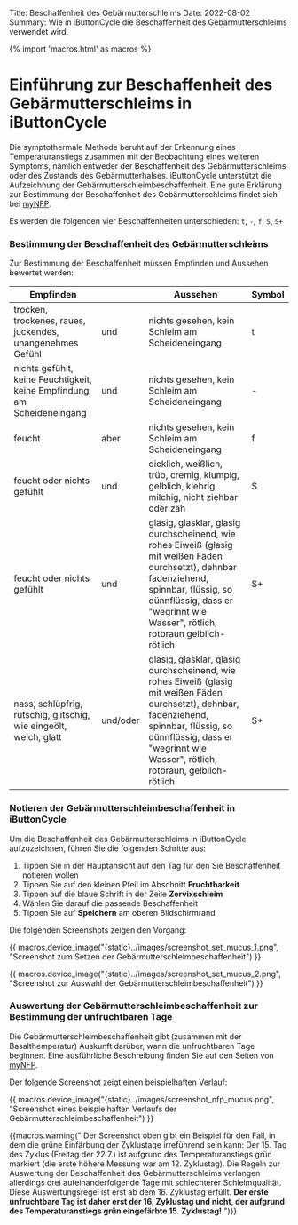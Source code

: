 Title: Beschaffenheit des Gebärmutterschleims
Date: 2022-08-02
Summary: Wie in iButtonCycle die Beschaffenheit des Gebärmutterschleims verwendet wird.

{% import 'macros.html' as macros %}
# Einführung zur Beschaffenheit des Gebärmutterschleims in iButtonCycle

Die symptothermale Methode beruht auf der Erkennung eines Temperaturanstiegs zusammen mit der Beobachtung eines weiteren Symptoms, nämlich entweder der Beschaffenheit des Gebärmutterschleims oder des Zustands des Gebärmutterhalses. iButtonCycle unterstützt die Aufzeichnung der Gebärmutterschleimbeschaffenheit. 
Eine gute Erklärung zur Bestimmung der Beschaffenheit des Gebärmutterschleims findet sich bei [myNFP](https://www.mynfp.de/zervixschleim-beobachten).

Es werden die folgenden vier Beschaffenheiten unterschieden: `t`, `-`, `f`, `S`, `S+`

### Bestimmung der Beschaffenheit des Gebärmutterschleims

Zur Bestimmung der Beschaffenheit müssen Empfinden und Aussehen bewertet werden:

<div class="table-responsive">
<table class="table mb-5">
<thead><tr><th>Empfinden</th><th></th><th>Aussehen</th><th>Symbol</th></tr></thead>
<tbody>
<tr>
  <td>trocken, trockenes, raues, juckendes, unangenehmes Gefühl</td>
  <td class="px-3">und</td>
  <td>nichts gesehen, kein Schleim am Scheideneingang</td>
  <td class="fst-bold">t</td>
</tr>
<tr>
  <td>nichts gefühlt, keine Feuchtigkeit, keine Empfindung am Scheideneingang</td>
  <td class="px-3">und</td>
  <td>nichts gesehen, kein Schleim am Scheideneingang</td>
  <td class="fst-bold">-</td>
</tr>  
<tr>
  <td>feucht</td>
  <td class="px-3">aber</td>
  <td>nichts gesehen, kein Schleim am Scheideneingang</td>
  <td class="fst-bold">f</td>
</tr>  
<tr>
  <td>feucht oder nichts gefühlt</td>
  <td class="px-3">und</td>
  <td>dicklich, weißlich, trüb, cremig, klumpig, gelblich, klebrig, milchig, nicht ziehbar oder zäh</td>
  <td class="fst-bold">S</td>
</tr>  
<tr>
  <td>feucht oder nichts gefühlt</td>
  <td class="px-3">und</td>
  <td>glasig, glasklar, glasig durchscheinend, wie rohes Eiweiß (glasig mit weißen Fäden durchsetzt), dehnbar fadenziehend, spinnbar, flüssig, so dünnflüssig, dass er "wegrinnt wie Wasser", rötlich, rotbraun gelblich-rötlich</td>
  <td class="fst-bold">S+</td>
</tr>
<tr>
  <td>nass, schlüpfrig, rutschig, glitschig, wie eingeölt, weich, glatt</td>
  <td class="px-3">und/oder</td>
  <td>glasig, glasklar, glasig durchscheinend, wie rohes Eiweiß (glasig mit weißen Fäden durchsetzt), dehnbar, fadenziehend, spinnbar, flüssig, so dünnflüssig, dass er "wegrinnt wie Wasser", rötlich, rotbraun, gelblich-rötlich</td>
  <td class="fst-bold">S+</td>
</tr>
</tbody>
</table>
</div>

### Notieren der Gebärmutterschleimbeschaffenheit in iButtonCycle

Um die Beschaffenheit des Gebärmutterschleims in iButtonCycle aufzuzeichnen, führen Sie die folgenden Schritte aus:

1. Tippen Sie in der Hauptansicht auf den Tag für den Sie Beschaffenheit notieren wollen
1. Tippen Sie auf den kleinen Pfeil im Abschnitt **Fruchtbarkeit**
1. Tippen auf die blaue Schrift in der Zeile **Zervixschleim** 
1. Wählen Sie darauf die passende Beschaffenheit
1. Tippen Sie auf **Speichern** am oberen Bildschirmrand

Die folgenden Screenshots zeigen den Vorgang:

{{ macros.device_image("{static}../images/screenshot_set_mucus_1.png", "Screenshot zum Setzen der Gebärmutterschleimbeschaffenheit") }}

{{ macros.device_image("{static}../images/screenshot_set_mucus_2.png", "Screenshot zur Auswahl der Gebärmutterschleimbeschaffenheit") }}

### Auswertung der Gebärmutterschleimbeschaffenheit zur Bestimmung der unfruchtbaren Tage

Die Gebärmutterschleimbeschaffenheit gibt (zusammen mit der Basalthemperatur) Auskunft darüber, wann die unfruchtbaren Tage beginnen. Eine ausführliche Beschreibung finden Sie auf den Seiten von [myNFP](https://www.mynfp.de/temperatur-und-zervixschleim-kombinieren).

Der folgende Screenshot zeigt einen beispielhaften Verlauf:

{{ macros.device_image("{static}../images/screenshot_nfp_mucus.png", "Screenshot eines beispielhaften Verlaufs der Gebärmutterschleimbeschaffenheit") }}

{{macros.warning("
Der Screenshot oben gibt ein Beispiel für den Fall, in dem die grüne Einfärbung der Zyklustage irreführend sein kann: Der 15. Tag des Zyklus (Freitag der 22.7.) ist aufgrund des Temperaturanstiegs grün markiert (die erste höhere Messung war am 12. Zyklustag). Die Regeln zur Auswertung der Beschaffenheit des Gebärmutterschleims verlangen allerdings drei aufeinanderfolgende Tage mit schlechterer Schleimqualität. Diese Auswertungsregel ist erst ab dem 16. Zyklustag erfüllt. <strong>Der erste unfruchtbare Tag ist daher erst der 16. Zyklustag und nicht, der aufgrund des Temperaturanstiegs grün eingefärbte 15. Zyklustag!</strong>
")}}